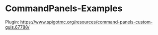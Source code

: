 # CommandPanels-Examples

Plugin: https://www.spigotmc.org/resources/command-panels-custom-guis.67788/
